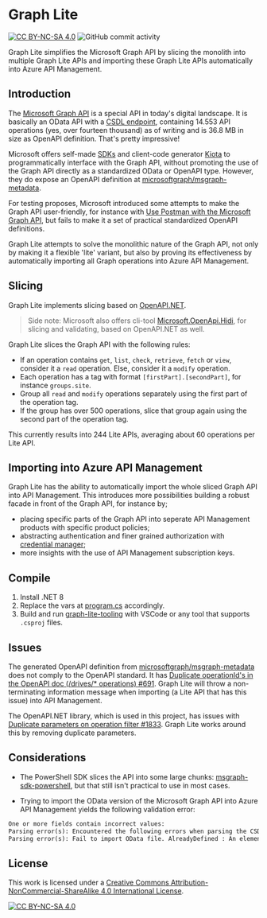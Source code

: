 # Graph Lite

[![CC BY-NC-SA 4.0][cc-by-nc-sa-shield]][cc-by-nc-sa]
![GitHub commit activity](https://img.shields.io/github/commit-activity/m/erwinkramer/msgraph-lite)

Graph Lite simplifies the Microsoft Graph API by slicing the monolith into multiple Graph Lite APIs and importing these Graph Lite APIs automatically into Azure API Management.

## Introduction

The [Microsoft Graph API](https://graph.microsoft.com/v1.0) is a special API in today's digital landscape. It is basically an OData API with a [CSDL endpoint](https://graph.microsoft.com/v1.0/$metadata), containing 14.553 API operations (yes, over fourteen thousand) as of writing and is 36.8 MB in size as OpenAPI definition. That's pretty impressive!

Microsoft offers self-made [SDKs](https://learn.microsoft.com/en-us/graph/sdks/sdks-overview#supported-languages) and client-code generator [Kiota](https://learn.microsoft.com/en-us/graph/sdks/generate-with-kiota) to programmatically interface with the Graph API, without promoting the use of the Graph API directly as a standardized OData or OpenAPI type. However, they do expose an OpenAPI definition at [microsoftgraph/msgraph-metadata](https://github.com/microsoftgraph/msgraph-metadata/tree/master/openapi/v1.0).

For testing proposes, Microsoft introduced some attempts to make the Graph API user-friendly, for instance with [Use Postman with the Microsoft Graph API](https://learn.microsoft.com/en-us/graph/use-postman), but fails to make it a set of practical standardized OpenAPI definitions.

Graph Lite attempts to solve the monolithic nature of the Graph API, not only by making it a flexible 'lite' variant, but also by proving its effectiveness by automatically importing all Graph operations into Azure API Management.

## Slicing

Graph Lite implements slicing based on [OpenAPI.NET](https://github.com/microsoft/OpenAPI.NET).

> Side note: Microsoft also offers cli-tool [Microsoft.OpenApi.Hidi](https://github.com/microsoft/OpenAPI.NET/tree/vnext/src/Microsoft.OpenApi.Hidi), for slicing and validating, based on OpenAPI.NET as well.

Graph Lite slices the Graph API with the following rules:

- If an operation contains `get`, `list`, `check`, `retrieve`, `fetch` or `view`, consider it a `read` operation. Else, consider it a `modify` operation.
- Each operation has a tag with format `[firstPart].[secondPart]`, for instance `groups.site`.
- Group all `read` and `modify` operations separately using the first part of the operation tag.
- If the group has over 500 operations, slice that group again using the second part of the operation tag.

This currently results into 244 Lite APIs, averaging about 60 operations per Lite API.

## Importing into Azure API Management

Graph Lite has the ability to automatically import the whole sliced Graph API into API Management. This introduces more possibilities building a robust facade in front of the Graph API, for instance by;

- placing specific parts of the Graph API into seperate API Management products with specific product policies;
- abstracting authentication and finer grained authorization with [credential manager](https://learn.microsoft.com/en-us/azure/api-management/credentials-overview);
- more insights with the use of API Management subscription keys.

## Compile

1. Install .NET 8
2. Replace the vars at [program.cs](./graph-lite-tooling/Program.cs) accordingly.
3. Build and run [graph-lite-tooling](./graph-lite-tooling) with VSCode or any tool that supports `.csproj` files.

## Issues

The generated OpenAPI definition from [microsoftgraph/msgraph-metadata](https://github.com/microsoftgraph/msgraph-metadata/tree/master/openapi/v1.0) does not comply to the OpenAPI standard. It has [Duplicate operationId's in the OpenAPI doc (/drives/* operations) #691](https://github.com/microsoftgraph/msgraph-metadata/issues/691). Graph Lite will throw a non-terminating information message when importing (a Lite API that has this issue) into API Management.

The OpenAPI.NET library, which is used in this project, has issues with [Duplicate parameters on operation filter #1833](https://github.com/microsoft/OpenAPI.NET/issues/1833). Graph Lite works around this by removing duplicate parameters.

## Considerations

- The PowerShell SDK slices the API into some large chunks: [msgraph-sdk-powershell](https://github.com/microsoftgraph/msgraph-sdk-powershell/tree/dev/openApiDocs/v1.0), but that still isn't practical to use in most cases.

- Trying to import the OData version of the Microsoft Graph API into Azure API Management yields the following validation error:

```txt
One or more fields contain incorrect values:
Parsing error(s): Encountered the following errors when parsing the CSDL document: AlreadyDefined : An element with the name 'microsoft.graph.image' is already defined. : (38773, 14) AlreadyDefined : An element with the name 'microsoft.graph.image' is already defined. : (38777, 14) AlreadyDefined : An element with the name 'microsoft.graph.image' is already defined. : (38782, 14) AlreadyDefined : An element with the name 'microsoft.graph.image' is already defined. : (38788, 14) BadProperty : The member name 'list' cannot be used in a type with the same name. Member names cannot be the same as their enclosing type. : (25626, 18) RecordExpressionHasExtraProperties : The type of the record expression is not open and does not contain a property named 'Date'. : (3555, 26) RecordExpressionHasExtraProperties : The type of the record expression is not open and does not contain a property named 'RemovalDate'. : (3555, 26) RecordExpressionHasExtraProperties : The type of the record expression is not open and does not contain a property named 'Date'. : (3570, 26) RecordExpressionHasExtraPro...
Parsing error(s): Fail to import OData file. AlreadyDefined : An element with the name 'microsoft.graph.image' is already defined. : (38773, 14), AlreadyDefined : An element with the name 'microsoft.graph.image' is already defined. : (38777, 14), AlreadyDefined : An element with the name 'microsoft.graph.image' is already defined. : (38782, 14), AlreadyDefined : An element with the name 'microsoft.graph.image' is already defined. : (38788, 14), BadProperty : The member name 'list' cannot be used in a type with the same name. Member names cannot be the same as their enclosing type. : (25626, 18), RecordExpressionHasExtraProperties : The type of the record expression is not open and does not contain a property named 'Date'. : (3555, 26), RecordExpressionHasExtraProperties : The type of the record expression is not open and does not contain a property named 'RemovalDate'. : (3555, 26), RecordExpressionHasExtraProperties : The type of the record expression is not open and does not contain a property named 'Date'. : (3570, 26), RecordExpressionHasExtraProperties : The type of the record expression is not open and does not contain a property named 'RemovalDate'. : (3570, 26), RecordExpressionHasExtraProperties : The type of the record expression is not open and does not contain a property named 'Date'. : (3585, 26), RecordExpressionHasExtraProperties : The type of the record expression is not open and does not contain a property named 'RemovalDate'. : (3585, 26), RecordExpressionHasExtraProperties : The type of the record expression is not open and does not contain a property named 'Date'. : (3600, 26), RecordExpressionHasExtraProperties : The type of the record expression is not open and does not contain a property named 'RemovalDate'. : (3600, 26), RecordExpressionHasExtraProperties : The type of the record expression is not open and does not contain a property named 'Date'. : (3615, 26), RecordExpressionHasExtraProperties : The type of the record expression is not open and does not contain a property named 'RemovalDate'. : (3615, 26), RecordExpressionHasExtraProperties : The type of the record expression is not open and does not contain a property named 'Date'. : (3630, 26), RecordExpressionHasExtraProperties : The type of the record expression is not open and does not contain a property named 'RemovalDate'. : (3630, 26), RecordExpressionHasExtraProperties : The type of the record expression is not open and does not contain a property named 'Date'. : (3645, 26), RecordExpressionHasExtraProperties : The type of the record expression is not open and does not contain a property named 'RemovalDate'. : (3645, 26), RecordExpressionHasExtraProperties : The type of the record expression is not open and does not contain a property named 'Date'. : (3660, 26), RecordExpressionHasExtraProperties : The type of the record expression is not open and does not contain a property named 'RemovalDate'. : (3660, 26), RecordExpressionHasExtraProperties : The type of the record expression is not open and does not contain a property named 'Date'. : (3675, 26), RecordExpressionHasExtraProperties : The type of the record expression is not open and does not contain a property named 'RemovalDate'. : (3675, 26), RecordExpressionHasExtraProperties : The type of the record expression is not open and does not contain a property named 'Date'. : (3690, 26), RecordExpressionHasExtraProperties : The type of the record expression is not open and does not contain a property named 'RemovalDate'. : (3690, 26), RecordExpressionHasExtraProperties : The type of the record expression is not open and does not contain a property named 'Date'. : (3705, 26), RecordExpressionHasExtraProperties : The type of the record expression is not open and does not contain a property named 'RemovalDate'. : (3705, 26), RecordExpressionHasExtraProperties : The type of the record expression is not open and does not contain a property named 'Date'. : (3720, 26), RecordExpressionHasExtraProperties : The type of the record expression is not open and does not contain a property named 'RemovalDate'. : (3720, 26), RecordExpressionHasExtraProperties : The type of the record expression is not open and does not contain a property named 'Date'. : (3735, 26), RecordExpressionHasExtraProperties : The type of the record expression is not open and does not contain a property named 'RemovalDate'. : (3735, 26), RecordExpressionHasExtraProperties : The type of the record expression is not open and does not contain a property named 'Date'. : (3750, 26), RecordExpressionHasExtraProperties : The type of the record expression is not open and does not contain a property named 'RemovalDate'. : (3750, 26), RecordExpressionHasExtraProperties : The type of the record expression is not open and does not contain a property named 'Date'. : (3765, 26), RecordExpressionHasExtraProperties : The type of the record expression is not open and does not contain a property named 'RemovalDate'. : (3765, 26), RecordExpressionHasExtraProperties : The type of the record expression is not open and does not contain a property named 'Referenceable'. : (3799, 22), RecordExpressionHasExtraProperties : The type of the record expression is not open and does not contain a property named 'Referenceable'. : (3825, 22), RecordExpressionHasExtraProperties : The type of the record expression is not open and does not contain a property named 'Referenceable'. : (5269, 22), RecordExpressionHasExtraProperties : The type of the record expression is not open and does not contain a property named 'Referenceable'. : (5303, 22), RecordExpressionHasExtraProperties : The type of the record expression is not open and does not contain a property named 'Date'. : (5983, 26), RecordExpressionHasExtraProperties : The type of the record expression is not open and does not contain a property named 'RemovalDate'. : (5983, 26), RecordExpressionHasExtraProperties : The type of the record expression is not open and does not contain a property named 'Date'. : (6102, 26), RecordExpressionHasExtraProperties : The type of the record expression is not open and does not contain a property named 'RemovalDate'. : (6102, 26), RecordExpressionHasExtraProperties : The type of the record expression is not open and does not contain a property named 'Date'. : (6165, 26), RecordExpressionHasExtraProperties : The type of the record expression is not open and does not contain a property named 'RemovalDate'. : (6165, 26), RecordExpressionHasExtraProperties : The type of the record expression is not open and does not contain a property named 'Date'. : (6180, 26), RecordExpressionHasExtraProperties : The type of the record expression is not open and does not contain a property named 'RemovalDate'. : (6180, 26), RecordExpressionHasExtraProperties : The type of the record expression is not open and does not contain a property named 'Referenceable'. : (6221, 22), RecordExpressionHasExtraProperties : The type of the record expression is not open and does not contain a property named 'Referenceable'. : (6258, 22), RecordExpressionHasExtraProperties : The type of the record expression is not open and does not contain a property named 'Referenceable'. : (6288, 22), RecordExpressionHasExtraProperties : The type of the record expression is not open and does not contain a property named 'Referenceable'. : (6317, 22), RecordExpressionHasExtraProperties : The type of the record expression is not open and does not contain a property named 'Referenceable'. : (6346, 22), RecordExpressionHasExtraProperties : The type of the record expression is not open and does not contain a property named 'Referenceable'. : (6411, 22), RecordExpressionHasExtraProperties : The type of the record expression is not open and does not contain a property named 'Referenceable'. : (6435, 22), RecordExpressionHasExtraProperties : The type of the record expression is not open and does not contain a property named 'Referenceable'. : (6462, 22), RecordExpressionHasExtraProperties : The type of the record expression is not open and does not contain a property named 'Referenceable'. : (6502, 22), RecordExpressionHasExtraProperties : The type of the record expression is not open and does not contain a property named 'Referenceable'. : (6887, 22), RecordExpressionHasExtraProperties : The type of the record expression is not open and does not contain a property named 'Date'. : (7471, 26), RecordExpressionHasExtraProperties : The type of the record expression is not open and does not contain a property named 'RemovalDate'. : (7471, 26), RecordExpressionHasExtraProperties : The type of the record expression is not open and does not contain a property named 'Date'. : (7486, 26), RecordExpressionHasExtraProperties : The type of the record expression is not open and does not contain a property named 'RemovalDate'. : (7486, 26), RecordExpressionHasExtraProperties : The type of the record expression is not open and does not contain a property named 'Date'. : (7501, 26), RecordExpressionHasExtraProperties : The type of the record expression is not open and does not contain a property named 'RemovalDate'. : (7501, 26), RecordExpressionHasExtraProperties : The type of the record expression is not open and does not contain a property named 'Date'. : (7516, 26), RecordExpressionHasExtraProperties : The type of the record expression is not open and does not contain a property named 'RemovalDate'. : (7516, 26), RecordExpressionHasExtraProperties : The type of the record expression is not open and does not contain a property named 'Date'. : (7531, 26), RecordExpressionHasExtraProperties : The type of the record expression is not open and does not contain a property named 'RemovalDate'. : (7531, 26), RecordExpressionHasExtraProperties : The type of the record expression is not open and does not contain a property named 'Date'. : (15765, 26), RecordExpressionHasExtraProperties : The type of the record expression is not open and does not contain a property named 'RemovalDate'. : (15765, 26), RecordExpressionHasExtraProperties : The type of the record expression is not open and does not contain a property named 'Date'. : (15829, 26), RecordExpressionHasExtraProperties : The type of the record expression is not open and does not contain a property named 'RemovalDate'. : (15829, 26), RecordExpressionHasExtraProperties : The type of the record expression is not open and does not contain a property named 'Date'. : (15844, 26), RecordExpressionHasExtraProperties : The type of the record expression is not open and does not contain a property named 'RemovalDate'. : (15844, 26), RecordExpressionHasExtraProperties : The type of the record expression is not open and does not contain a property named 'Date'. : (15859, 26), RecordExpressionHasExtraProperties : The type of the record expression is not open and does not contain a property named 'RemovalDate'. : (15859, 26), RecordExpressionHasExtraProperties : The type of the record expression is not open and does not contain a property named 'Date'. : (15874, 26), RecordExpressionHasExtraProperties : The type of the record expression is not open and does not contain a property named 'RemovalDate'. : (15874, 26), RecordExpressionHasExtraProperties : The type of the record expression is not open and does not contain a property named 'Date'. : (15889, 26), RecordExpressionHasExtraProperties : The type of the record expression is not open and does not contain a property named 'RemovalDate'. : (15889, 26), RecordExpressionHasExtraProperties : The type of the record expression is not open and does not contain a property named 'Date'. : (15904, 26), RecordExpressionHasExtraProperties : The type of the record expression is not open and does not contain a property named 'RemovalDate'. : (15904, 26), RecordExpressionHasExtraProperties : The type of the record expression is not open and does not contain a property named 'Date'. : (15919, 26), RecordExpressionHasExtraProperties : The type of the record expression is not open and does not contain a property named 'RemovalDate'. : (15919, 26), RecordExpressionHasExtraProperties : The type of the record expression is not open and does not contain a property named 'Date'. : (15934, 26), RecordExpressionHasExtraProperties : The type of the record expression is not open and does not contain a property named 'RemovalDate'. : (15934, 26), RecordExpressionHasExtraProperties : The type of the record expression is not open and does not contain a property named 'Date'. : (15949, 26), RecordExpressionHasExtraProperties : The type of the record expression is not open and does not contain a property named 'RemovalDate'. : (15949, 26), RecordExpressionHasExtraProperties : The type of the record expression is not open and does not contain a property named 'Date'. : (15964, 26), RecordExpressionHasExtraProperties : The type of the record expression is not open and does not contain a property named 'RemovalDate'. : (15964, 26), RecordExpressionHasExtraProperties : The type of the record expression is not open and does not contain a property named 'Date'. : (15979, 26), RecordExpressionHasExtraProperties : The type of the record expression is not open and does not contain a property named 'RemovalDate'. : (15979, 26), RecordExpressionHasExtraProperties : The type of the record expression is not open and does not contain a property named 'Date'. : (15994, 26), RecordExpressionHasExtraProperties : The type of the record expression is not open and does not contain a property named 'RemovalDate'. : (15994, 26), RecordExpressionHasExtraProperties : The type of the record expression is not open and does not contain a property named 'Date'. : (16009, 26), RecordExpressionHasExtraProperties : The type of the record expression is not open and does not contain a property named 'RemovalDate'. : (16009, 26), RecordExpressionHasExtraProperties : The type of the record expression is not open and does not contain a property named 'Date'. : (16024, 26), RecordExpressionHasExtraProperties : The type of the record expression is not open and does not contain a property named 'RemovalDate'. : (16024, 26), RecordExpressionHasExtraProperties : The type of the record expression is not open and does not contain a property named 'Date'. : (16039, 26), RecordExpressionHasExtraProperties : The type of the record expression is not open and does not contain a property named 'RemovalDate'. : (16039, 26), RecordExpressionHasExtraProperties : The type of the record expression is not open and does not contain a property named 'Date'. : (16054, 26), RecordExpressionHasExtraProperties : The type of the record expression is not open and does not contain a property named 'RemovalDate'. : (16054, 26), RecordExpressionHasExtraProperties : The type of the record expression is not open and does not contain a property named 'Date'. : (16069, 26), RecordExpressionHasExtraProperties : The type of the record expression is not open and does not contain a property named 'RemovalDate'. : (16069, 26), RecordExpressionHasExtraProperties : The type of the record expression is not open and does not contain a property named 'Date'. : (16788, 26), RecordExpressionHasExtraProperties : The type of the record expression is not open and does not contain a property named 'RemovalDate'. : (16788, 26)
```

## License

This work is licensed under a
[Creative Commons Attribution-NonCommercial-ShareAlike 4.0 International License][cc-by-nc-sa].

[![CC BY-NC-SA 4.0][cc-by-nc-sa-image]][cc-by-nc-sa]

[cc-by-nc-sa]: http://creativecommons.org/licenses/by-nc-sa/4.0/
[cc-by-nc-sa-image]: https://licensebuttons.net/l/by-nc-sa/4.0/88x31.png
[cc-by-nc-sa-shield]: https://img.shields.io/badge/License-CC%20BY--NC--SA%204.0-lightgrey.svg
